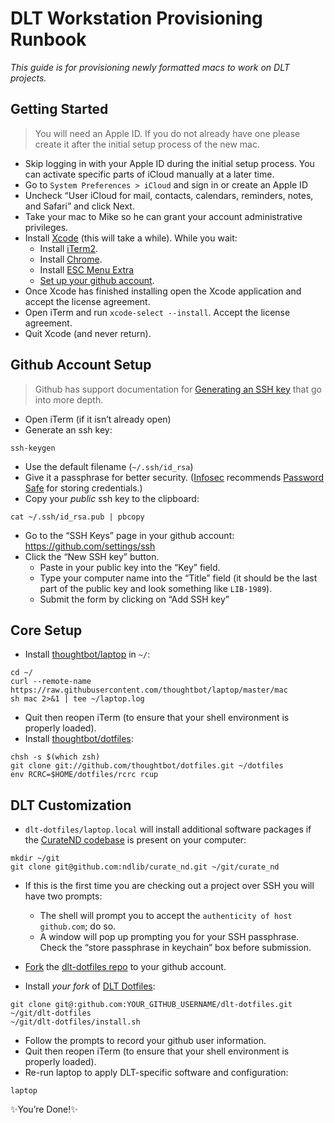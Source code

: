 # DLT Workstation Provisioning Runbook

_This guide is for provisioning newly formatted macs to work on DLT projects._ 

## Getting Started
> You will need an Apple ID. If you do not already have one please create it after the initial setup process of the new mac.

- Skip logging in with your Apple ID during the initial setup process. You can activate specific parts of iCloud manually at a later time.
- Go to `System Preferences > iCloud` and sign in or create an Apple ID
- Uncheck “User iCloud for mail, contacts, calendars, reminders, notes, and Safari” and click Next.
- Take your mac to Mike so he can grant your account administrative privileges.
- Install [Xcode](https://itunes.apple.com/us/app/xcode/id497799835) (this will take a while). While you wait:
  - Install [iTerm2](https://www.iterm2.com/).
  - Install [Chrome](https://www.google.com/chrome/browser/desktop/).
  - Install [ESC Menu Extra](http://esc.nd.edu/mac/menuextra.html)
  - [Set up your github account](#github-account-setup).
- Once Xcode has finished installing open the Xcode application and accept the license agreement.
- Open iTerm and run `xcode-select --install`. Accept the license agreement.
- Quit Xcode (and never return).

## Github Account Setup
> Github has support documentation for [Generating an SSH key](https://help.github.com/articles/generating-an-ssh-key/) that go into more depth.

- Open iTerm (if it isn’t already open)
- Generate an ssh key:

```console
ssh-keygen
```

- Use the default filename (`~/.ssh/id_rsa`)
- Give it a passphrase for better security. ([Infosec](http://oithelp.nd.edu/information-security/) recommends [Password Safe](https://pwsafe.org/) for storing credentials.)
- Copy your _public_ ssh key to the clipboard:

```console
cat ~/.ssh/id_rsa.pub | pbcopy
```

- Go to the “SSH Keys” page in your github account: https://github.com/settings/ssh
- Click the “New SSH key” button.
  - Paste in your public key into the “Key” field.
  - Type your computer name into the “Title” field (it should be the last part of the public key and look something like `LIB-1989`).
  - Submit the form by clicking on “Add SSH key”

## Core Setup
- Install [thoughtbot/laptop](https://github.com/thoughtbot/laptop) in `~/`:

```console
cd ~/
curl --remote-name https://raw.githubusercontent.com/thoughtbot/laptop/master/mac
sh mac 2>&1 | tee ~/laptop.log
```

- Quit then reopen iTerm (to ensure that your shell environment is properly loaded).
- Install [thoughtbot/dotfiles](https://github.com/thoughtbot/dotfiles):

```console
chsh -s $(which zsh)
git clone git://github.com/thoughtbot/dotfiles.git ~/dotfiles
env RCRC=$HOME/dotfiles/rcrc rcup
```

## DLT Customization
- `dlt-dotfiles/laptop.local` will install additional software packages if the [CurateND codebase](https://github.com/ndlib/curate_nd) is present on your computer:

```console
mkdir ~/git
git clone git@github.com:ndlib/curate_nd.git ~/git/curate_nd
```

- If this is the first time you are checking out a project over SSH you will have two prompts:
	- The shell will prompt you to accept the `authenticity of host github.com`; do so.
	- A window will pop up prompting you for your SSH passphrase. Check the “store passphrase in keychain” box before submission.

- [Fork](https://help.github.com/articles/fork-a-repo/) the [dlt-dotfiles repo](https://github.com/ndlib/dlt-dotfiles/) to your github account.
- Install _your fork_ of [DLT Dotfiles](https://github.com/ndlib/dlt-dotfiles/):

```console
git clone git@:github.com:YOUR_GITHUB_USERNAME/dlt-dotfiles.git ~/git/dlt-dotfiles
~/git/dlt-dotfiles/install.sh
```

- Follow the prompts to record your github user information.
- Quit then reopen iTerm (to ensure that your shell environment is properly loaded).
- Re-run laptop to apply DLT-specific software and configuration:

```console
laptop
```

:sparkles:You’re Done!:sparkles: